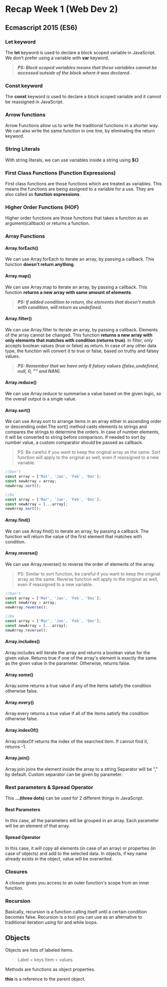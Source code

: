 # Recap Week 1 (Web Dev 2)

## Ecmascript 2015 (ES6)

### Let keyword

The **let** keyword is used to declare a block scoped variable in JavaScript. We don't prefer using a variable with **var** keyword.

> **_PS: Block scoped variables means that these variables cannot be accessed outside of the block where it was declared._**

### Const keyword

The **const** keyword is used to declare a block scoped variable and it cannot be reassigned in JavaScript.

### Arrow functions

Arrow Functions allow us to write the traditional functions in a shorter way.
We can also write the same function in one line, by eliminating the return keyword.

### String Literals

With string literals, we can use variables inside a string using **${}**

### First Class Functions (Function Expressions)

First class functions are those functions which are treated as variables. This means the functions are being assigned to a variable for a use. They are also called as **function expressions**.

### Higher Order Functions (HOF)

Higher order functions are those functions that takes a function as an argument(callback) or returns a function.

### Array Functions

#### Array.forEach()

We can use Array.forEach to iterate an array, by passing a callback.
This function **doesn't return anything**.

#### Array.map()

We can use Array.map to iterate an array, by passing a callback.
This function **returns a new array with same amount of elements**.

> **_PS: If added condition to return, the elements that doesn't match with condition, will return as undefined._**

#### Array.filter()

We can use Array.filter to iterate an array, by passing a callback.
Elements of the array cannot be changed.
This function **returns a new array with only elements that matches with condition (returns true)**.
In filter, only accepts boolean values (true or false) as return.
In case of any other data type, the function will convert it to true or false, based on truthy and falsey values.

> **_PS: Remember that we have only 6 falsey values (false,undefined, null, 0, "" and NAN)._**

#### Array.reduce()

We can use Array.reduce to summarise a value based on the given logic, so the overall output is a single value.

#### Array.sort()

We can use Array.sort to arrange items in an array either in ascending order or descending order.The sort() method casts elements to strings and compares the strings to determine the orders.
In case of number elements, it will be converted to string before comparison.
If needed to sort by number value, a custom comparator should be passed as callback.

> PS: Be careful if you want to keep the original array as the same. Sort function will apply to the original as well, even if reassigned to a new variable.

```javascript
//Don't
const array = ['Mar', 'Jan', 'Feb', 'Dec'];
const newArray = array;
newArray.sort();

//Do
const array = ['Mar', 'Jan', 'Feb', 'Dec'];
const newArray = [...array];
newArray.sort();
```

#### Array.find()

We can use Array.find() to iterate an array, by passing a callback.
The function will return the value of the first element that matches with condition.

#### Array.reverse()

We can use Array.reverse() to reverse the order of elements of the array.

> PS: Similar to sort function, be careful if you want to keep the original array as the same. Reverse function will apply to the original as well, even if reassigned to a new variable.

```javascript
//Don't
const array = ['Mar', 'Jan', 'Feb', 'Dec'];
const newArray = array;
newArray.reverse();

//Do
const array = ['Mar', 'Jan', 'Feb', 'Dec'];
const newArray = [...array];
newArray.reverse();
```

#### Array.includes()

Array.includes will iterate the array and returns a boolean value for the given value.
Returns true if one of the array's element is exactly the same as the given value in the parameter. Otherwise, returns false.

#### Array.some()

Array.some returns a true value if any of the items satisfy the condition otherwise false.

#### Array.every()

Array.every returns a true value if all of the items satisfy the condition otherwise false.

#### Array.indexOf()

Array.indexOf returns the index of the searched item.
If cannot find it, returns -1.

#### Array.join()

Array.join joins the element inside the array to a string
Separator will be "," by default.
Custom separator can be given by parameter.

### Rest parameters & Spread Operator

This **...(three dots)** can be used for 2 different things in JavaScript.

#### Rest Parameters

In this case, all the parameters will be grouped in an array. Each parameter will be an element of that array.

#### Spread Operator

In this case, it will copy all elements (in case of an array) or properties (in case of objects) and add to the selected data.
In objects, if key name already exists in the object, value will be overwrited.

### Closures

A closure gives you access to an outer function's scope from an inner function.

### Recursion

Basically, recursion is a function calling itself until a certain condition becomes false.
Recursion is a tool you can use as an alternative to traditional iteration using for and while loops.

## Objects

Objects are lists of labeled items.

> Label = keys
> Item = values

Methods are functions as object properties.

**this** is a reference to the parent object.